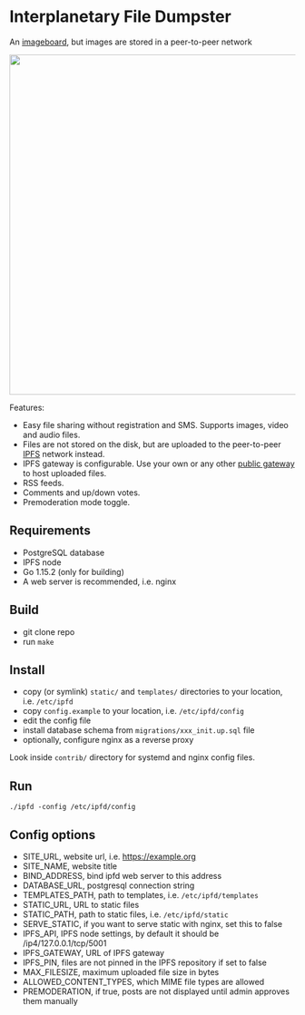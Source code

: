 # Interplanetary File Dumpster

An [imageboard](https://en.wikipedia.org/wiki/Imageboard), but images are stored in a peer-to-peer network

<img src="https://raw.githubusercontent.com/zhoreeq/ipfd/master/contrib/screenshot.jpeg" height=600>

Features:

- Easy file sharing without registration and SMS. Supports images, video and audio files.
- Files are not stored on the disk, but are uploaded to the peer-to-peer [IPFS](https://ipfs.io) network instead.
- IPFS gateway is configurable. Use your own or any other [public gateway](https://ipfs.github.io/public-gateway-checker/) to host uploaded files.
- RSS feeds.
- Comments and up/down votes.
- Premoderation mode toggle.

## Requirements

- PostgreSQL database
- IPFS node
- Go 1.15.2 (only for building)
- A web server is recommended, i.e. nginx

## Build

- git clone repo
- run `make`

## Install

- copy (or symlink) `static/` and `templates/` directories to your location, i.e. `/etc/ipfd`
- copy `config.example` to your location, i.e. `/etc/ipfd/config`
- edit the config file
- install database schema from `migrations/xxx_init.up.sql` file
- optionally, configure nginx as a reverse proxy

Look inside `contrib/` directory for systemd and nginx config files. 

## Run

`./ipfd -config /etc/ipfd/config`

## Config options

- SITE\_URL, website url, i.e. https://example.org
- SITE\_NAME, website title
- BIND\_ADDRESS, bind ipfd web server to this address
- DATABASE\_URL, postgresql connection string
- TEMPLATES\_PATH, path to templates, i.e. `/etc/ipfd/templates`
- STATIC\_URL, URL to static files
- STATIC\_PATH, path to static files, i.e. `/etc/ipfd/static`
- SERVE\_STATIC, if you want to serve static with nginx, set this to false
- IPFS\_API, IPFS node settings, by default it should be /ip4/127.0.0.1/tcp/5001
- IPFS\_GATEWAY, URL of IPFS gateway
- IPFS\_PIN, files are not pinned in the IPFS repository if set to false
- MAX\_FILESIZE, maximum uploaded file size in bytes
- ALLOWED\_CONTENT\_TYPES, which MIME file types are allowed
- PREMODERATION, if true, posts are not displayed until admin approves them manually
